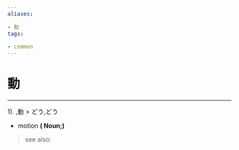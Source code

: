 ```yaml
---
aliases:
    
- 動
tags:
    
- common
---
```


# 動
---
1).
,動 > どう,どう

- motion
**( Noun;)**
> see also: 
            